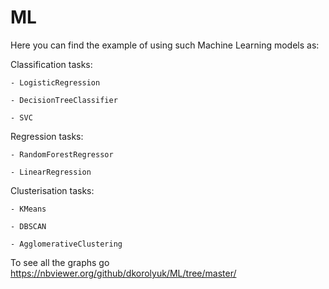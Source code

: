 # ML
Here you can find the example of using such Machine Learning models as:

Classification tasks:

	- LogisticRegression
 
 	- DecisionTreeClassifier
  
  	- SVC
   
Regression tasks:

	- RandomForestRegressor
 
 	- LinearRegression
  
Clusterisation tasks:

	- KMeans
 
 	- DBSCAN
  
  	- AgglomerativeClustering
   
To see all the graphs go https://nbviewer.org/github/dkorolyuk/ML/tree/master/
